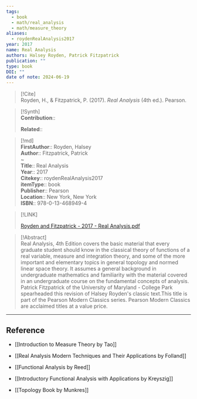 ```yaml
---
tags:
  - book
  - math/real_analysis
  - math/measure_theory
aliases:
  - roydenRealAnalysis2017
year: 2017
name: Real Analysis
authors: Halsey Royden, Patrick Fitzpatrick
publication: ""
type: book
DOI: ""
date of note: 2024-06-19
---
```


> [!Cite]  
> Royden, H., & Fitzpatrick, P. (2017). _Real Analysis_ (4th ed.). Pearson.

>[!Synth]  
>**Contribution**::  
>  
>**Related**::   
>  
  
>[!md]  
> **FirstAuthor**:: Royden, Halsey  
> **Author**:: Fitzpatrick, Patrick  
~  
> **Title**:: Real Analysis  
> **Year**:: 2017  
> **Citekey**:: roydenRealAnalysis2017  
> **itemType**:: book  
> **Publisher**:: Pearson  
> **Location**:: New York, New York  
> **ISBN**:: 978-0-13-468949-4  

> [!LINK]  
> 
> [Royden and Fitzpatrick - 2017 - Real Analysis.pdf](file:///home/lukexie/Documents/Papers/storage/VG298AK9/Royden%20and%20Fitzpatrick%20-%202017%20-%20Real%20Analysis.pdf) 
>  

> [!Abstract]  
> Real Analysis, 4th Edition covers the basic material that every graduate student should know in the classical theory of functions of a real variable, measure and integration theory, and some of the more important and elementary topics in general topology and normed linear space theory. It assumes a general background in undergraduate mathematics and familiarity with the material covered in an undergraduate course on the fundamental concepts of analysis. Patrick Fitzpatrick of the University of Maryland - College Park spearheaded this revision of Halsey Royden's classic text.This title is part of the Pearson Modern Classics series. Pearson Modern Classics are acclaimed titles at a value price.  

-----
## Reference
  
- [[Introduction to Measure Theory by Tao]]
- [[Real Analysis Modern Techniques and Their Applications by Folland]]

- [[Functional Analysis by Reed]]
- [[Introductory Functional Analysis with Applications by Kreyszig]]
- [[Topology Book by Munkres]]